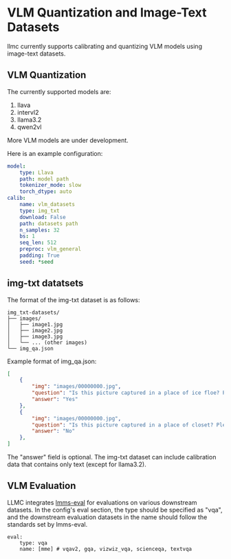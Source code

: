 # VLM Quantization and Image-Text Datasets

llmc currently supports calibrating and quantizing VLM models using image-text datasets.

## VLM Quantization
The currently supported models are:  
1. llava  
2. intervl2  
3. llama3.2  
4. qwen2vl  

More VLM models are under development.

Here is an example configuration:

```yaml
model:
    type: Llava
    path: model path
    tokenizer_mode: slow
    torch_dtype: auto
calib:
    name: vlm_datasets
    type: img_txt
    download: False
    path: datasets path
    n_samples: 32
    bs: 1
    seq_len: 512
    preproc: vlm_general
    padding: True
    seed: *seed
```

## img-txt datatsets
The format of the img-txt dataset is as follows:
```
img_txt-datasets/
├── images/
│   ├── image1.jpg
│   ├── image2.jpg
│   ├── image3.jpg
│   └── ... (other images)
└── img_qa.json
```

Example format of img_qa.json:
```json
[
    {
        "img": "images/00000000.jpg",
        "question": "Is this picture captured in a place of ice floe? Please answer yes or no.",
        "answer": "Yes"
    },
    {
        "img": "images/00000000.jpg",
        "question": "Is this picture captured in a place of closet? Please answer yes or no.",
        "answer": "No"
    },
]
```
The "answer" field is optional.
The img-txt dataset can include calibration data that contains only text (except for llama3.2).

## VLM Evaluation

LLMC integrates [lmms-eval](https://github.com/EvolvingLMMs-Lab/lmms-eval) for evaluations on various downstream datasets. In the config's eval section, the type should be specified as "vqa", and the downstream evaluation datasets in the name should follow the standards set by lmms-eval.

```
eval:
    type: vqa
    name: [mme] # vqav2, gqa, vizwiz_vqa, scienceqa, textvqa
```
